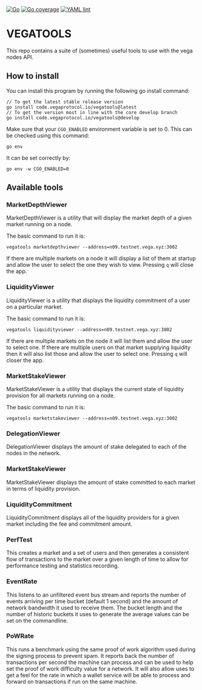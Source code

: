 [![Go](https://github.com/vegaprotocol/vegatools/actions/workflows/go.yml/badge.svg)](https://github.com/vegaprotocol/vegatools/actions/workflows/go.yml)
[![Go coverage](https://github.com/vegaprotocol/vegatools/actions/workflows/go-coverage.yml/badge.svg)](https://github.com/vegaprotocol/vegatools/actions/workflows/go-coverage.yml)
[![YAML lint](https://github.com/vegaprotocol/vegatools/actions/workflows/yml-lint.yml/badge.svg)](https://github.com/vegaprotocol/vegatools/actions/workflows/yml-lint.yml)

VEGATOOLS
=========

This repo contains a suite of (sometimes) useful tools to use with the vega nodes API.

## How to install

You can install this program by running the following go install command:
```console
// To get the latest stable release version
go install code.vegaprotocol.io/vegatools@latest
// To get the version most in line with the core develop branch
go install code.vegaprotocol.io/vegatools@develop
```
Make sure that your `CGO_ENABLED` environment variable is set to 0. This can be checked using this command:
```console
go env
```

It can be set correctly by:
```console
go env -w CGO_ENABLED=0
```


## Available tools

### MarketDepthViewer

MarketDepthViewer is a utility that will display the market depth of a given market running on a node.

The basic command to run it is:
```console
vegatools marketdepthviewer --address=n09.testnet.vega.xyz:3002
```

If there are multiple markets on a node it will display a list of them at startup and allow the user to select the one they wish to view. Pressing `q` will close the app.

### LiquidityViewer

LiquidityViewer is a utility that displays the liquidity commitment of a user on a particular market.

The basic command to run it is:
```console
vegatools liquidityviewer --address=n09.testnet.vega.xyz:3002
```

If there are multiple markets on the node it will list them and allow the user to select one. If there are multiple users on that market supplying liquidity then it will also list those and allow the user to select one. Pressing `q` will closer the app.

### MarketStakeViewer

MarketStakeViewer is a utility that displays the current state of liquidity provision for all markets running on a node.

The basic command to run it is:
```console
vegatools marketstakeviewer --address=n09.testnet.vega.xyz:3002
```

### DelegationViewer

DelegationViewer displays the amount of stake delegated to each of the nodes in the network.

### MarketStakeViewer

MarketStakeViewer displays the amount of stake committed to each market in terms of liquidity provision.

### LiquidityCommitment

LiquidityCommitment displays all of the liquidity providers for a given market including the fee and commitment amount.

### PerfTest

This creates a market and a set of users and then generates a consistent flow of transactions to the market over a given length of time to allow for performance testing and statistics recording.

### EventRate
This listens to an unfiltered event bus stream and reports the number of events arriving per time bucket (default 1 second) and the amount of network bandwidth it used to receive them. The bucket length and the number of historic buckets it uses to generate the average values can be set on the commandline. 

### PoWRate
This runs a benchmark using the same proof of work algorithm used during the signing process to prevent spam. It reports back the number of transactions per second the machine can process and can be used to help set the proof of work difficulty value for a network. It will also allow uses to get a feel for the rate in which a wallet service will be able to process and forward on transactions if run on the same machine.